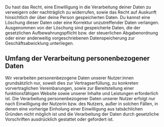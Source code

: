 
Du hast das Recht, eine Einwilligung in die Verarbeitung deiner Daten zu verweigern oder nachträglich zu widerrufen, sowie das Recht auf Auskunft hinsichtlich der über deine Person gespeicherten Daten. Du kannst eine Löschung dieser Daten oder eine Korrektur unzutreffender Daten verlangen. Ausgenommen von der Löschung sind gespeicherte Daten, die der gesetzlichen Aufbewahrungspflicht bzw. der steuerlichen Abgabenordnung oder einer anderweitig vorgeschriebenen Datenspeicherung zur Geschäftsabwicklung unterliegen.</p>

## Umfang der Verarbeitung personenbezogener Daten</h4>

Wir verarbeiten personenbezogene Daten unserer Nutzer:innen grundsätzlich nur, soweit dies zur Vertragserfüllung, zu konkreten vorvertraglichen Vereinbarungen, sowie zur Bereitstellung einer funktionsfähigen Website sowie unserer Inhalte und Leistungen erforderlich ist. Die Verarbeitung personenbezogener Daten unserer Nutzer erfolgt nur nach Einwilligung der Nutzerin bzw. des Nutzers, außer in solchen Fällen, in denen eine vorherige Einholung einer Einwilligung aus tatsächlichen Gründen nicht möglich ist und die Verarbeitung der Daten durch gesetzliche Vorschriften ausdrücklich gestattet oder gefordert ist.
